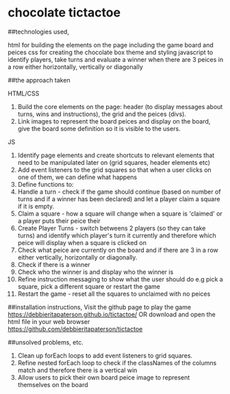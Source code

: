 # chocolate tictactoe


##technologies used, 

html for building the elements on the page including the game board and peices
css for creating the chocolate box theme and styling
javascript to identify players, take turns and evaluate a winner when there are 3 peices in a row either horizontally, vertically or diagonally

##the approach taken

HTML/CSS
1. Build the core elements on the page: header (to display messages about turns, wins and instructions), the grid and the peices (divs).
2. Link images to represent the board peices and display on the board, give the board some definition so it is visible to the users.

JS
1. Identify page elements and create shortcuts to relevant elements that need to be manipulated later on (grid squares, header elements etc)
2. Add event listeners to the grid squares so that when a user clicks on one of them, we can define what happens
3. Define functions to:
  1. Handle a turn - check if the game should continue (based on number of turns and if a winner has been declared) and let a player claim a square if it is empty.
  2. Claim a square - how a square will change when a square is 'claimed' or a player puts their peice their
  3. Create Player Turns - switch betweens 2 players (so they can take turns) and identify which player's turn it currently and therefore which peice will display when a square is clicked on
  4. Check what peice are currently on the board and if there are 3 in a row either vertically, horizontally or diagonally.
  5. Check if there is a winner
  6. Check who the winner is and display who the winner is
  7. Refine instruction messaging to show what the user should do e.g pick a square, pick a different square or restart the game
  8. Restart the game - reset all the squares to unclaimed with no peices


##installation instructions,
Visit the github page to play the game https://debbieritapaterson.github.io/tictactoe/ OR download and open the html file in your web browser https://github.com/debbieritapaterson/tictactoe


##unsolved problems, etc.

1. Clean up forEach loops to add event listeners to grid squares.
2. Refine nested forEach loop to check if the classNames of the columns match and therefore there is a vertical win
3. Allow users to pick their own board peice image to represent themselves on the board
